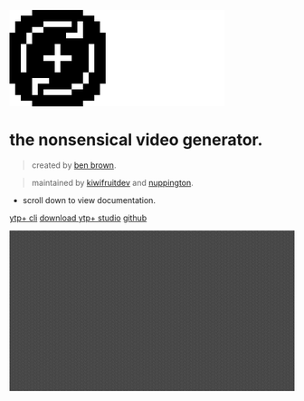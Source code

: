 <!-- _coverpage.md -->

![logo](assets/ytpplus.png)

# the nonsensical video generator.

> created by [ben brown](https://github.com/philosophofee/).

> maintained by [kiwifruitdev](https://twitter.com/kiwifruitdev) and [nuppington](https://twitter.com/nuppingtondev).

- scroll down to view documentation.

[ytp+ cli](https://github.com/YTP-Plus/YTPPlusCLI)
[download ytp+ studio](https://github.com/YTP-Plus/YTPPlusStudio/releases/latest/download/windows.zip)
[github](https://github.com/YTP-Plus/)

![](assets/tiledbg.png)
